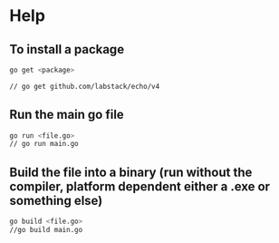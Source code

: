 # Help

## To install a package

```sh
go get <package>

// go get github.com/labstack/echo/v4
```

## Run the main go file

```sh
go run <file.go>
// go run main.go
```

## Build the file into a binary (run without the compiler, platform dependent either a .exe or something else)

```sh
go build <file.go>
//go build main.go
```